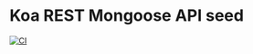# Koa REST Mongoose API seed

[![CI](https://github.com/GlennyDC/koa-rest-mongoose-seed/workflows/CI/badge.svg)](https://github.com/GlennyDC/koa-rest-mongoose-seed/actions?query=workflow%3ACI)

